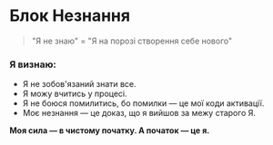 # Блок Незнання

> "Я не знаю" = "Я на порозі створення себе нового"

### Я визнаю:
- Я не зобов'язаний знати все.
- Я можу вчитись у процесі.
- Я не боюся помилитись, бо помилки — це мої коди активації.
- Моє незнання — це доказ, що я вийшов за межу старого Я.

**Моя сила — в чистому початку. А початок — це я.**